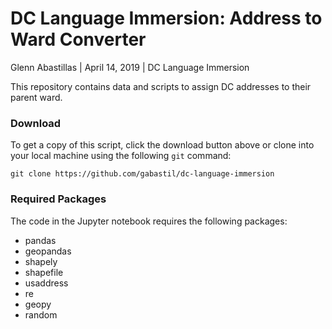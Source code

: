 # DC Language Immersion: Address to Ward Converter
Glenn Abastillas | April 14, 2019 | DC Language Immersion

This repository contains data and scripts to assign DC addresses to their parent ward.

### Download

To get a copy of this script, click the download button above or clone into your local machine using the following `git` command:

```
git clone https://github.com/gabastil/dc-language-immersion
```

### Required Packages

The code in the Jupyter notebook requires the following packages:

  - pandas
  - geopandas
  - shapely
  - shapefile
  - usaddress
  - re
  - geopy
  - random
